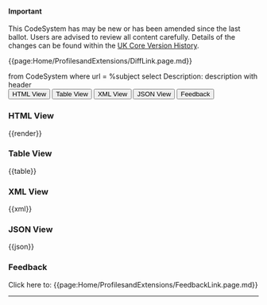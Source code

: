 <div id="newAsset" markdown="span" class="alert alert-success" role="alert"><h4><i class="fa fa-star"></i> Important</h4>
This CodeSystem has may be new or has been amended since the last ballot. Users are advised to review all content carefully. Details of the changes can be found within the <a href="https://simplifier.net/guide/UKCoreVersionHistory/Home/STU3-Sequence.page.md?version=current">UK Core Version History</a>.

{{page:Home/ProfilesandExtensions/DiffLink.page.md}}
</div>

<fql>
from
	CodeSystem
where
	url = %subject
select
	Description: description
with header
</fql>

<div class="tab">
 <button class="tablinks active" onclick="openTab(event, 'HTML View')">HTML View</button>
 <button class="tablinks" onclick="openTab(event, 'Table View')">Table View</button>
  <button class="tablinks" onclick="openTab(event, 'XML View')">XML View</button>
  <button class="tablinks" onclick="openTab(event, 'JSON View')">JSON View</button>
  <button class="tablinks feedback" onclick="openTab(event, 'Feedback')">Feedback</button>
</div>

<div id="HTML View" class="tabcontent" style="display:block">
  <h3>HTML View</h3>
{{render}}
</div>
<div id="Table View" class="tabcontent">
  <h3>Table View</h3>
{{table}}
</div>
<div id="XML View" class="tabcontent">
  <h3>XML View</h3>
{{xml}}
</div>
<div id="JSON View" class="tabcontent">
  <h3>JSON View</h3>
{{json}}
</div>
<div id="Feedback" class="tabcontent">
  <h3>Feedback</h3>
Click here to: {{page:Home/ProfilesandExtensions/FeedbackLink.page.md}}</a>
</div>


---